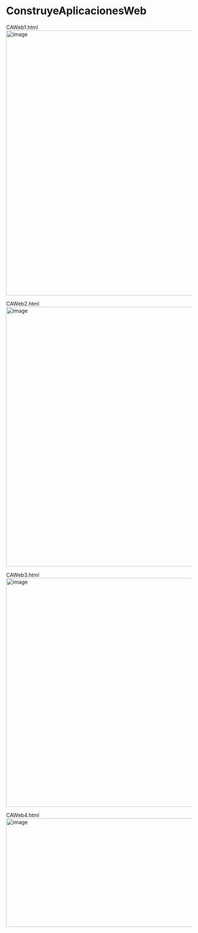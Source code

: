 # ConstruyeAplicacionesWeb
CAWeb1.html <br>
<img width="527" height="717" alt="image" src="https://github.com/user-attachments/assets/ee5cc42c-56df-4f3b-a744-cca0e04a468f" />

CAWeb2.html <br>
<img width="1594" height="703" alt="image" src="https://github.com/user-attachments/assets/84c0fbb9-1bbc-4f2e-af3c-a02df70508a8" />

CAWeb3.html <br>
<img width="617" height="619" alt="image" src="https://github.com/user-attachments/assets/8f9be894-eaf0-4a51-bf36-730395a99e65" />

CAWeb4.html <br>
<img width="611" height="294" alt="image" src="https://github.com/user-attachments/assets/f089d7eb-7854-40ed-a8e8-fd87cadb5230" />



